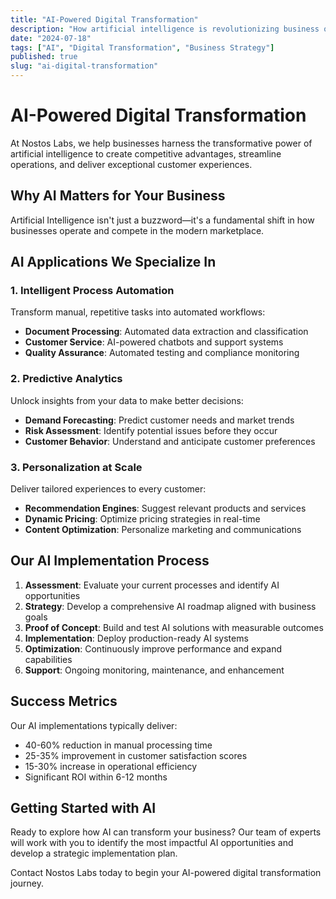```yaml
---
title: "AI-Powered Digital Transformation"
description: "How artificial intelligence is revolutionizing business operations and customer experiences"
date: "2024-07-18"
tags: ["AI", "Digital Transformation", "Business Strategy"]
published: true
slug: "ai-digital-transformation"
---
```


# AI-Powered Digital Transformation

At Nostos Labs, we help businesses harness the transformative power of artificial intelligence to create competitive advantages, streamline operations, and deliver exceptional customer experiences.

## Why AI Matters for Your Business

Artificial Intelligence isn't just a buzzword—it's a fundamental shift in how businesses operate and compete in the modern marketplace.

## AI Applications We Specialize In

### 1. Intelligent Process Automation
Transform manual, repetitive tasks into automated workflows:
- **Document Processing**: Automated data extraction and classification
- **Customer Service**: AI-powered chatbots and support systems
- **Quality Assurance**: Automated testing and compliance monitoring

### 2. Predictive Analytics
Unlock insights from your data to make better decisions:
- **Demand Forecasting**: Predict customer needs and market trends
- **Risk Assessment**: Identify potential issues before they occur
- **Customer Behavior**: Understand and anticipate customer preferences

### 3. Personalization at Scale
Deliver tailored experiences to every customer:
- **Recommendation Engines**: Suggest relevant products and services
- **Dynamic Pricing**: Optimize pricing strategies in real-time
- **Content Optimization**: Personalize marketing and communications

## Our AI Implementation Process

1. **Assessment**: Evaluate your current processes and identify AI opportunities
2. **Strategy**: Develop a comprehensive AI roadmap aligned with business goals
3. **Proof of Concept**: Build and test AI solutions with measurable outcomes
4. **Implementation**: Deploy production-ready AI systems
5. **Optimization**: Continuously improve performance and expand capabilities
6. **Support**: Ongoing monitoring, maintenance, and enhancement

## Success Metrics

Our AI implementations typically deliver:
- 40-60% reduction in manual processing time
- 25-35% improvement in customer satisfaction scores
- 15-30% increase in operational efficiency
- Significant ROI within 6-12 months

## Getting Started with AI

Ready to explore how AI can transform your business? Our team of experts will work with you to identify the most impactful AI opportunities and develop a strategic implementation plan.

Contact Nostos Labs today to begin your AI-powered digital transformation journey.